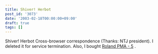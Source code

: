 ```yaml
---
title: Shiver! Herbot
post_id: '3073'
date: '2003-02-18T00:00:00+09:00'
draft: true
tags: []
---
```


Shiver! Herbot Cross-browser correspondence (Thanks: NTJ president). I deleted it for service termination. Also, I bought [Roland PMA - 5](/pma-5) .

